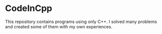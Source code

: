 # CodeInCpp
This repository contains programs using only C++. I solved many problems and created some of them with my own experiences.
